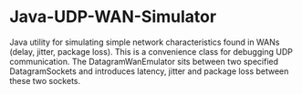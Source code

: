 Java-UDP-WAN-Simulator
======================

Java utility for simulating simple network characteristics found in WANs (delay, jitter, package loss).
This is a convenience class for debugging UDP communication. The DatagramWanEmulator sits between
two specified DatagramSockets and introduces latency, jitter and package loss 
between these two sockets.

